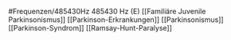 #Frequenzen/485430Hz
485430 Hz (E)
[[Familiäre Juvenile Parkinsonismus]]
[[Parkinson-Erkrankungen]]
[[Parkinsonismus]]
[[Parkinson-Syndrom]]
[[Ramsay-Hunt-Paralyse]]
